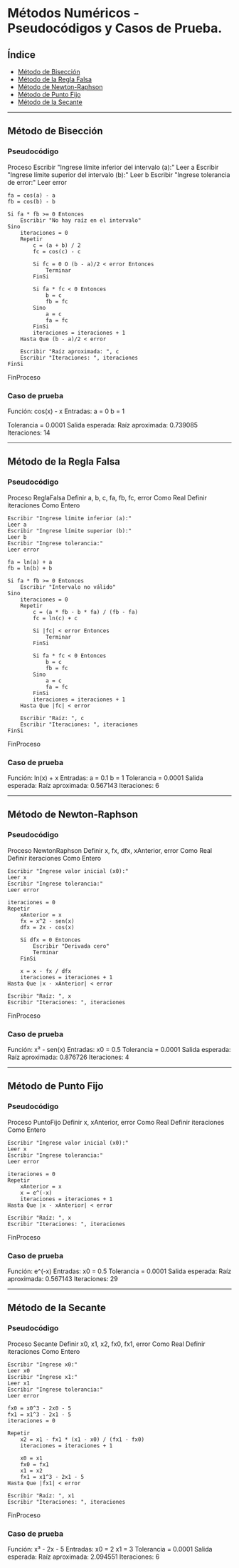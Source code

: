 # Métodos Numéricos - Pseudocódigos y Casos de Prueba.

## Índice
- [Método de Bisección](#método-de-bisección)
- [Método de la Regla Falsa](#método-de-la-regla-falsa)
- [Método de Newton-Raphson](#método-de-newton-raphson)
- [Método de Punto Fijo](#método-de-punto-fijo)
- [Método de la Secante](#método-de-la-secante)

---

## Método de Bisección
<a name="método-de-bisección"></a>

### Pseudocódigo

Proceso 
    Escribir "Ingrese límite inferior del intervalo (a):"
    Leer a
    Escribir "Ingrese límite superior del intervalo (b):"
    Leer b
    Escribir "Ingrese tolerancia de error:"
    Leer error
    
    fa = cos(a) - a
    fb = cos(b) - b
    
    Si fa * fb >= 0 Entonces
        Escribir "No hay raíz en el intervalo"
    Sino
        iteraciones = 0
        Repetir
            c = (a + b) / 2
            fc = cos(c) - c
            
            Si fc = 0 O (b - a)/2 < error Entonces
                Terminar
            FinSi
            
            Si fa * fc < 0 Entonces
                b = c
                fb = fc
            Sino
                a = c
                fa = fc
            FinSi
            iteraciones = iteraciones + 1
        Hasta Que (b - a)/2 < error
        
        Escribir "Raíz aproximada: ", c
        Escribir "Iteraciones: ", iteraciones
    FinSi
FinProceso

### Caso de prueba
Función: cos(x) - x
Entradas:
a = 0
b = 1

Tolerancia = 0.0001
Salida esperada:
Raíz aproximada: 0.739085
Iteraciones: 14

---

## Método de la Regla Falsa
<a name="método-de-la-regla-falsa"></a>

### Pseudocódigo

Proceso ReglaFalsa
    Definir a, b, c, fa, fb, fc, error Como Real
    Definir iteraciones Como Entero
    
    Escribir "Ingrese límite inferior (a):"
    Leer a
    Escribir "Ingrese límite superior (b):"
    Leer b
    Escribir "Ingrese tolerancia:"
    Leer error
    
    fa = ln(a) + a
    fb = ln(b) + b
    
    Si fa * fb >= 0 Entonces
        Escribir "Intervalo no válido"
    Sino
        iteraciones = 0
        Repetir
            c = (a * fb - b * fa) / (fb - fa)
            fc = ln(c) + c
            
            Si |fc| < error Entonces
                Terminar
            FinSi
            
            Si fa * fc < 0 Entonces
                b = c
                fb = fc
            Sino
                a = c
                fa = fc
            FinSi
            iteraciones = iteraciones + 1
        Hasta Que |fc| < error
        
        Escribir "Raíz: ", c
        Escribir "Iteraciones: ", iteraciones
    FinSi
FinProceso

### Caso de prueba
Función: ln(x) + x
Entradas:
a = 0.1
b = 1
Tolerancia = 0.0001
Salida esperada:
Raíz aproximada: 0.567143
Iteraciones: 6

---

## Método de Newton-Raphson
<a name="método-de-newton-raphson"></a>

### Pseudocódigo

Proceso NewtonRaphson
    Definir x, fx, dfx, xAnterior, error Como Real
    Definir iteraciones Como Entero
    
    Escribir "Ingrese valor inicial (x0):"
    Leer x
    Escribir "Ingrese tolerancia:"
    Leer error
    
    iteraciones = 0
    Repetir
        xAnterior = x
        fx = x^2 - sen(x)
        dfx = 2x - cos(x)
        
        Si dfx = 0 Entonces
            Escribir "Derivada cero"
            Terminar
        FinSi
        
        x = x - fx / dfx
        iteraciones = iteraciones + 1
    Hasta Que |x - xAnterior| < error
    
    Escribir "Raíz: ", x
    Escribir "Iteraciones: ", iteraciones
FinProceso

### Caso de prueba
Función: x² - sen(x)
Entradas:
x0 = 0.5
Tolerancia = 0.0001
Salida esperada:
Raíz aproximada: 0.876726
Iteraciones: 4

---

## Método de Punto Fijo
<a name="método-de-punto-fijo"></a>

### Pseudocódigo

Proceso PuntoFijo
    Definir x, xAnterior, error Como Real
    Definir iteraciones Como Entero
    
    Escribir "Ingrese valor inicial (x0):"
    Leer x
    Escribir "Ingrese tolerancia:"
    Leer error
    
    iteraciones = 0
    Repetir
        xAnterior = x
        x = e^(-x)
        iteraciones = iteraciones + 1
    Hasta Que |x - xAnterior| < error
    
    Escribir "Raíz: ", x
    Escribir "Iteraciones: ", iteraciones
FinProceso

### Caso de prueba
Función: e^(-x)
Entradas:
x0 = 0.5
Tolerancia = 0.0001
Salida esperada:
Raíz aproximada: 0.567143
Iteraciones: 29

---

## Método de la Secante
<a name="método-de-la-secante"></a>

### Pseudocódigo

Proceso Secante
    Definir x0, x1, x2, fx0, fx1, error Como Real
    Definir iteraciones Como Entero
    
    Escribir "Ingrese x0:"
    Leer x0
    Escribir "Ingrese x1:"
    Leer x1
    Escribir "Ingrese tolerancia:"
    Leer error
    
    fx0 = x0^3 - 2x0 - 5
    fx1 = x1^3 - 2x1 - 5
    iteraciones = 0
    
    Repetir
        x2 = x1 - fx1 * (x1 - x0) / (fx1 - fx0)
        iteraciones = iteraciones + 1
        
        x0 = x1
        fx0 = fx1
        x1 = x2
        fx1 = x1^3 - 2x1 - 5
    Hasta Que |fx1| < error
    
    Escribir "Raíz: ", x1
    Escribir "Iteraciones: ", iteraciones
FinProceso

### Caso de prueba
Función: x³ - 2x - 5
Entradas:
x0 = 2
x1 = 3
Tolerancia = 0.0001
Salida esperada:
Raíz aproximada: 2.094551
Iteraciones: 6